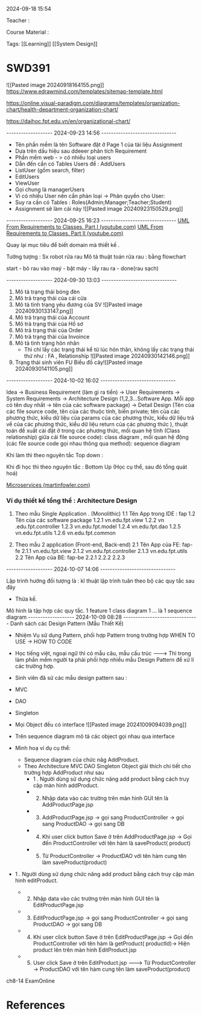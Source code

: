 
2024-09-18 15:54

Teacher : 

Course Material : 

Tags: [[Learning]] [[System Design]]


# SWD391




![[Pasted image 20240918164155.png]]
https://www.edrawmind.com/templates/sitemap-template.html

https://online.visual-paradigm.com/diagrams/templates/organization-chart/health-department-organization-chart/

https://daihoc.fpt.edu.vn/en/organizational-chart/



-------------------  2024-09-23 14:56 -------------------------------
- Tên phần mềm là tên Software đặt ở Page 1 của tài liệu Assignment
- Dựa trên dấu hiệu sau ddeeer phân tích Requirement
- Phần mềm web - > có nhiều loại users
- Dẫn đến cần có Tables Users để : AddUsers
- ListUser (gồm search, filter)
- EditUsers
- ViewUser
- Gọi chung là managerUsers
- Vì có nhiều User nên cần phàn loại -> Phân quyền cho User:
- Suy ra cần có Tables : Roles(Admin;Manager;Teacher;Student)
- Assignment sẽ làm cái này
![[Pasted image 20240923150529.png]]


 

-------------------  2024-09-25 16:23 -------------------------------
[UML From Requirements to Classes. Part I (youtube.com)](https://www.youtube.com/watch?v=P2X9N4-xEvc)
[UML From Requirements to Classes. Part II (youtube.com)](https://www.youtube.com/watch?v=jEtGJPOac6Q)


Quay lại mục tiêu để biết domain mà thiết kế .

Tưởng tượng : Sx robot rửa rau 
Mô tả thuật toán rửa rau   :  bằng flowchart

start - bỏ rau vào maý - bật máy -      lấy rau ra - done(rau sạch)



-------------------  2024-09-30 13:03 -------------------------------
1. Mô tả trạng thái bóng đèn
2. Mô trả trạng thái của cái cửa
3. Mô tả tình trạng yêu đương của SV
   ![[Pasted image 20240930133147.png]]
4. Mô trả trạng thái của Account
5. Mô trả trạng thái của Hồ sơ
6. Mô trả trạng thái của Order
7. Mô trả trạng thái của Invoince
8. Mô tả tình trạng hôn nhân
   - Thì chỉ lấy các trạng thái kể từ lúc hôn thân, không lấy các trạng thái thứ như : FA , Relationship
   ![[Pasted image 20240930142146.png]]
1. Trạng thái sinh viên FU 
    Biểu đồ cây![[Pasted image 20240930141105.png]]



-------------------  2024-10-02 16:02 -------------------------------

Idea -> Business Requirement (làm gì ra tiền) -> User Requirements -> System Requirements -> Architecture Design (1,2,3...Software App. Mỗi app có tên duy nhất -> tên của các software package) -> Detail Design (Tên của các file source code, tên của các thuộc tính, biến private; tên của các phương thức, kiểu dữ liệu của params của các phương thức, kiểu dữ liệu trả về của các phương thức, kiểu dữ liệu return của các phương thức ), thuật toán đề xuất  cài đặt ở trong các phương thức, mối quan hệ tĩnh (Class relationship) giữa cái file source code): class diagram , mối quan hệ động (các file source code gọi nhau thông qua method): sequence diagram

Khi làm thì theo nguyên tắc Top down :

Khi đi học thì theo nguyên tắc : Bottom Up (Học cụ thể, sau đó tổng quát hoá)

[Microservices (martinfowler.com)](https://martinfowler.com/articles/microservices.html)

### Ví dụ thiết kế tổng thể : Architecture Design

1.  Theo mẫu Single Application . (Monolithic)
     1.1 Tên App trong IDE : fap
     1.2 Tên của các software package
        1.2.1 vn.edu.fpt.view
        1.2.2 vn .edu.fpt.controller
        1.2.3 vn.edu.fpt.model
        1.2.4 vn.edu.fpt.dao
        1.2.5 vn.edu.fpt.utils
        1.2.6 vn.edu.fpt.common
         
     
2. Theo mẫu 2 application (Front-end, Back-end)
   2.1 Tên App của FE: fap-fe
     2.1.1 vn.edu.fpt.view
     2.1.2 vn.edu.fpt.controller
     2.1.3 vn.edu.fpt.utils
   2.2 Tên App của BE: fap-be
     2.2.1
     2.2.2
     2.2.3





-------------------  2024-10-07 14:06 -------------------------------

Lập trình hướng đối tượng  là :  kĩ thuật lập trình tuân theo bộ các quy tắc sau đây
   - Thừa kế.


Mô hình là tập hợp các quy tắc.
1 feature 1 class diagram 
1 ... là 1 sequence diagram 
------------------- 2024-10-09 08:28 -------------------------------
Danh sách các Design Pattern (Mẫu Thiết Kế) 
- Nhiệm Vụ sử dụng Pattern, phối hợp Pattern trong trường hợp WHEN TO USE -> HOW TO CODE 
- Học tiếng việt, ngoại ngữ thì có mẫu câu, mẫu cấu trúc ---> Thì trong làm phần mềm người ta phải phối hợp nhiều mẫu Design Pattern để xử lí các trường hợp. 
- Sinh viên đã sử các mẫu design pattern sau : 
 - MVC 
 - DAO 
 - Singleton
-  Mọi Object đều có interface
   ![[Pasted image 20241009094039.png]]

- Trên sequence diagram mô tả các object gọi nhau qua interface
- Minh hoạ ví dụ cụ thể:
  - Sequence diagram của chức năg AddProduct.
  - Theo Architecture MVC DAO Singleton Object giải thích chi tiết cho trường hợp AddProduct như sau
    - 1 . Người dùng sử dụng chức năng add product bằng cách truy cập màn hình addProduct.
    - 2. Nhập data vào các trường trên màn hình GUI tên là AddProductPage.jsp
    - 3.  AddProductPage.jsp -> gọi sang ProductController -> gọi sang ProductDAO ->  gọi sang DB
    - 4. Khi user click button Save ở trên AddProductPage.jsp -> Gọi đến ProductController với tên hàm là saveProduct( product)
    - 5. Từ ProductController -> ProductDAO với tên hàm cung tên làm saveProduct(product)


- 1 . Người dùng sử dụng chức năng add product bằng cách truy cập màn hình editProduct.
    - 2. Nhập data vào các trường trên màn hình GUI tên là EditProductPage.jsp
    - 3.  EditProductPage.jsp -> gọi sang ProductController -> gọi sang ProductDAO ->  gọi sang DB
    - 4. Khi user click button Save ở trên EditProductPage.jsp -> Gọi đến ProductController với tên hàm là getProduct( productId)-> Hiện product lên trên màn hình EditProduct.jsp
    - 5.  User click Save ở trên EditProduct.jsp  ---> Từ ProductController -> ProductDAO với tên hàm cung tên làm saveProduct(product)

ch8-14 ExamOnline
# References





